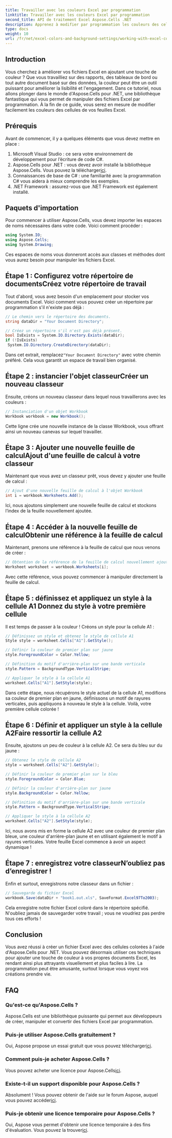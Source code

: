 ```yaml
---
title: Travailler avec les couleurs Excel par programmation
linktitle: Travailler avec les couleurs Excel par programmation
second_title: API de traitement Excel Aspose.Cells .NET
description: Apprenez à modifier par programmation les couleurs des cellules Excel à l'aide d'Aspose.Cells pour .NET avec ce guide étape par étape et améliorez la présentation de vos données.
type: docs
weight: 10
url: /fr/net/excel-colors-and-background-settings/working-with-excel-colors/
---
```

## Introduction
Vous cherchez à améliorer vos fichiers Excel en ajoutant une touche de couleur ? Que vous travailliez sur des rapports, des tableaux de bord ou tout autre document basé sur des données, la couleur peut être un outil puissant pour améliorer la lisibilité et l'engagement. Dans ce tutoriel, nous allons plonger dans le monde d'Aspose.Cells pour .NET, une bibliothèque fantastique qui vous permet de manipuler des fichiers Excel par programmation. À la fin de ce guide, vous serez en mesure de modifier facilement les couleurs des cellules de vos feuilles Excel.

## Prérequis
Avant de commencer, il y a quelques éléments que vous devez mettre en place :

1. Microsoft Visual Studio : ce sera votre environnement de développement pour l’écriture de code C#.
2.  Aspose.Cells pour .NET : vous devez avoir installé la bibliothèque Aspose.Cells. Vous pouvez la télécharger[ici](https://releases.aspose.com/cells/net/).
3. Connaissances de base de C# : une familiarité avec la programmation C# vous aidera à mieux comprendre les exemples.
4. .NET Framework : assurez-vous que .NET Framework est également installé.

## Paquets d'importation
Pour commencer à utiliser Aspose.Cells, vous devez importer les espaces de noms nécessaires dans votre code. Voici comment procéder :

```csharp
using System.IO;
using Aspose.Cells;
using System.Drawing;
```

Ces espaces de noms vous donneront accès aux classes et méthodes dont vous aurez besoin pour manipuler les fichiers Excel.

## Étape 1 : Configurez votre répertoire de documentsCréez votre répertoire de travail

Tout d'abord, vous avez besoin d'un emplacement pour stocker vos documents Excel. Voici comment vous pouvez créer un répertoire par programmation s'il n'existe pas déjà :

```csharp
// Le chemin vers le répertoire des documents.
string dataDir = "Your Document Directory";

// Créez un répertoire s'il n'est pas déjà présent.
bool IsExists = System.IO.Directory.Exists(dataDir);
if (!IsExists)
 System.IO.Directory.CreateDirectory(dataDir);
```

 Dans cet extrait, remplacez`"Your Document Directory"` avec votre chemin préféré. Cela vous garantit un espace de travail bien organisé.

## Étape 2 : instancier l'objet classeurCréer un nouveau classeur

Ensuite, créons un nouveau classeur dans lequel nous travaillerons avec les couleurs :

```csharp
// Instanciation d'un objet Workbook
Workbook workbook = new Workbook();
```

Cette ligne crée une nouvelle instance de la classe Workbook, vous offrant ainsi un nouveau canevas sur lequel travailler.

## Étape 3 : Ajouter une nouvelle feuille de calculAjout d'une feuille de calcul à votre classeur

Maintenant que vous avez un classeur prêt, vous devez y ajouter une feuille de calcul :

```csharp
// Ajout d'une nouvelle feuille de calcul à l'objet Workbook
int i = workbook.Worksheets.Add();
```

Ici, nous ajoutons simplement une nouvelle feuille de calcul et stockons l’index de la feuille nouvellement ajoutée.

## Étape 4 : Accéder à la nouvelle feuille de calculObtenir une référence à la feuille de calcul

Maintenant, prenons une référence à la feuille de calcul que nous venons de créer :

```csharp
// Obtention de la référence de la feuille de calcul nouvellement ajoutée en passant son index de feuille
Worksheet worksheet = workbook.Worksheets[i];
```

Avec cette référence, vous pouvez commencer à manipuler directement la feuille de calcul.

## Étape 5 : définissez et appliquez un style à la cellule A1 Donnez du style à votre première cellule

Il est temps de passer à la couleur ! Créons un style pour la cellule A1 :

```csharp
// Définissez un style et obtenez le style de cellule A1
Style style = worksheet.Cells["A1"].GetStyle();

// Définir la couleur de premier plan sur jaune
style.ForegroundColor = Color.Yellow;

// Définition du motif d'arrière-plan sur une bande verticale
style.Pattern = BackgroundType.VerticalStripe;

// Appliquer le style à la cellule A1
worksheet.Cells["A1"].SetStyle(style);
```

Dans cette étape, nous récupérons le style actuel de la cellule A1, modifions sa couleur de premier plan en jaune, définissons un motif de rayures verticales, puis appliquons à nouveau le style à la cellule. Voilà, votre première cellule colorée !

## Étape 6 : Définir et appliquer un style à la cellule A2Faire ressortir la cellule A2

Ensuite, ajoutons un peu de couleur à la cellule A2. Ce sera du bleu sur du jaune :

```csharp
// Obtenez le style de cellule A2
style = worksheet.Cells["A2"].GetStyle();

// Définir la couleur de premier plan sur le bleu
style.ForegroundColor = Color.Blue;

// Définir la couleur d'arrière-plan sur jaune
style.BackgroundColor = Color.Yellow;

// Définition du motif d'arrière-plan sur une bande verticale
style.Pattern = BackgroundType.VerticalStripe;

// Appliquer le style à la cellule A2
worksheet.Cells["A2"].SetStyle(style);
```

Ici, nous avons mis en forme la cellule A2 avec une couleur de premier plan bleue, une couleur d'arrière-plan jaune et en utilisant également le motif à rayures verticales. Votre feuille Excel commence à avoir un aspect dynamique !

## Étape 7 : enregistrez votre classeurN’oubliez pas d’enregistrer !

Enfin et surtout, enregistrons notre classeur dans un fichier :

```csharp
// Sauvegarde du fichier Excel
workbook.Save(dataDir + "book1.out.xls", SaveFormat.Excel97To2003);
```

Cela enregistre notre fichier Excel coloré dans le répertoire spécifié. N'oubliez jamais de sauvegarder votre travail ; vous ne voudriez pas perdre tous ces efforts !

## Conclusion
Vous avez réussi à créer un fichier Excel avec des cellules colorées à l'aide d'Aspose.Cells pour .NET. Vous pouvez désormais utiliser ces techniques pour ajouter une touche de couleur à vos propres documents Excel, les rendant ainsi plus attrayants visuellement et plus faciles à lire. La programmation peut être amusante, surtout lorsque vous voyez vos créations prendre vie.
## FAQ

### Qu'est-ce qu'Aspose.Cells ?
Aspose.Cells est une bibliothèque puissante qui permet aux développeurs de créer, manipuler et convertir des fichiers Excel par programmation.

### Puis-je utiliser Aspose.Cells gratuitement ?
 Oui, Aspose propose un essai gratuit que vous pouvez télécharger[ici](https://releases.aspose.com/).

### Comment puis-je acheter Aspose.Cells ?
 Vous pouvez acheter une licence pour Aspose.Cells[ici](https://purchase.aspose.com/buy).

### Existe-t-il un support disponible pour Aspose.Cells ?
 Absolument ! Vous pouvez obtenir de l'aide sur le forum Aspose, auquel vous pouvez accéder[ici](https://forum.aspose.com/c/cells/9).

### Puis-je obtenir une licence temporaire pour Aspose.Cells ?
 Oui, Aspose vous permet d'obtenir une licence temporaire à des fins d'évaluation. Vous pouvez la trouver[ici](https://purchase.aspose.com/temporary-license/).